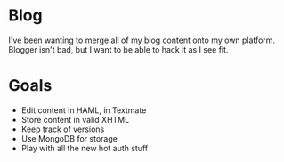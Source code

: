# Blog
I've been wanting to merge all of my blog content onto my own platform. Blogger isn't bad, but I want to be able to hack it as I see fit.

# Goals
* Edit content in HAML, in Textmate
* Store content in valid XHTML
* Keep track of versions
* Use MongoDB for storage
* Play with all the new hot auth stuff
